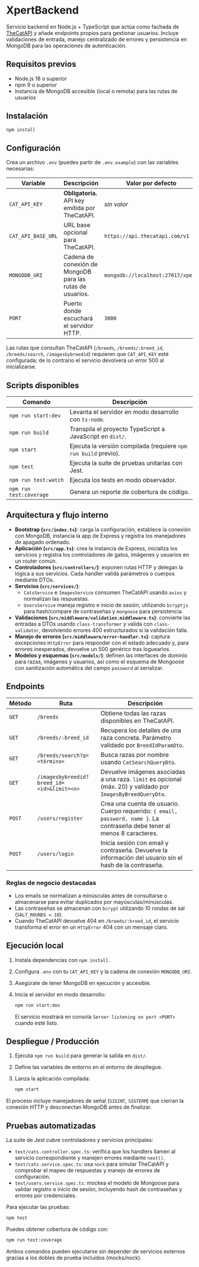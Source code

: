 # XpertBackend

Servicio backend en Node.js + TypeScript que actúa como fachada de [TheCatAPI](https://thecatapi.com/) y añade endpoints propios para gestionar usuarios. Incluye validaciones de entrada, manejo centralizado de errores y persistencia en MongoDB para las operaciones de autenticación.

## Requisitos previos

- Node.js 18 o superior
- npm 9 o superior
- Instancia de MongoDB accesible (local o remota) para las rutas de usuarios

## Instalación

```bash
npm install
```

## Configuración

Crea un archivo `.env` (puedes partir de `.env.example`) con las variables necesarias:

| Variable | Descripción | Valor por defecto |
| --- | --- | --- |
| `CAT_API_KEY` | **Obligatoria.** API key emitida por TheCatAPI. | _sin valor_ |
| `CAT_API_BASE_URL` | URL base opcional para TheCatAPI. | `https://api.thecatapi.com/v1` |
| `MONGODB_URI` | Cadena de conexión de MongoDB para las rutas de usuarios. | `mongodb://localhost:27017/xpert` |
| `PORT` | Puerto donde escuchará el servidor HTTP. | `3000` |

Las rutas que consultan TheCatAPI (`/breeds`, `/breeds/:breed_id`, `/breeds/search`, `/imagesbybreedid`) requieren que `CAT_API_KEY` esté configurada; de lo contrario el servicio devolverá un error 500 al inicializarse.

## Scripts disponibles

| Comando | Descripción |
| --- | --- |
| `npm run start:dev` | Levanta el servidor en modo desarrollo con `ts-node`. |
| `npm run build` | Transpila el proyecto TypeScript a JavaScript en `dist/`. |
| `npm start` | Ejecuta la versión compilada (requiere `npm run build` previo). |
| `npm test` | Ejecuta la suite de pruebas unitarias con Jest. |
| `npm run test:watch` | Ejecuta los tests en modo observador. |
| `npm run test:coverage` | Genera un reporte de cobertura de código. |

## Arquitectura y flujo interno

- **Bootstrap (`src/index.ts`)**: carga la configuración, establece la conexión con MongoDB, instancia la app de Express y registra los manejadores de apagado ordenado.
- **Aplicación (`src/app.ts`)**: crea la instancia de Express, inicializa los servicios y registra los controladores de gatos, imágenes y usuarios en un router común.
- **Controladores (`src/controllers/`)**: exponen rutas HTTP y delegan la lógica a sus servicios. Cada handler valida parámetros o cuerpos mediante DTOs.
- **Servicios (`src/services/`)**:
  - `CatsService` e `ImagesService` consumen TheCatAPI usando `axios` y normalizan las respuestas.
  - `UsersService` maneja registro e inicio de sesión, utilizando `bcryptjs` para hash/compare de contraseñas y `mongoose` para persistencia.
- **Validaciones (`src/middleware/validation.middleware.ts`)**: convierte las entradas a DTOs usando `class-transformer` y valida con `class-validator`, devolviendo errores 400 estructurados si la validación falla.
- **Manejo de errores (`src/middleware/error-handler.ts`)**: captura excepciones `HttpError` para responder con el estado adecuado y, para errores inesperados, devuelve un 500 genérico tras loguearlos.
- **Modelos y esquemas (`src/models/`)**: definen las interfaces de dominio para razas, imágenes y usuarios, así como el esquema de Mongoose con sanitización automática del campo `password` al serializar.

## Endpoints

| Método | Ruta | Descripción |
| --- | --- | --- |
| `GET` | `/breeds` | Obtiene todas las razas disponibles en TheCatAPI. |
| `GET` | `/breeds/:breed_id` | Recupera los detalles de una raza concreta. Parámetro validado por `BreedIdParamDto`. |
| `GET` | `/breeds/search?q=<término>` | Busca razas por nombre usando `CatSearchQueryDto`. |
| `GET` | `/imagesbybreedid?breed_id=<id>&limit=<n>` | Devuelve imágenes asociadas a una raza. `limit` es opcional (máx. 20) y validado por `ImagesByBreedQueryDto`. |
| `POST` | `/users/register` | Crea una cuenta de usuario. Cuerpo requerido: `{ email, password, name }`. La contraseña debe tener al menos 8 caracteres. |
| `POST` | `/users/login` | Inicia sesión con email y contraseña. Devuelve la información del usuario sin el hash de la contraseña. |

### Reglas de negocio destacadas

- Los emails se normalizan a minúsculas antes de consultarse o almacenarse para evitar duplicados por mayúsculas/minúsculas.
- Las contraseñas se almacenan con `bcrypt` utilizando 10 rondas de sal (`SALT_ROUNDS = 10`).
- Cuando TheCatAPI devuelve 404 en `/breeds/:breed_id`, el servicio transforma el error en un `HttpError` 404 con un mensaje claro.

## Ejecución local

1. Instala dependencias con `npm install`.
2. Configura `.env` con tu `CAT_API_KEY` y la cadena de conexión `MONGODB_URI`.
3. Asegúrate de tener MongoDB en ejecución y accesible.
4. Inicia el servidor en modo desarrollo:

   ```bash
   npm run start:dev
   ```

   El servicio mostrará en consola `Server listening on port <PORT>` cuando esté listo.

## Despliegue / Producción

1. Ejecuta `npm run build` para generar la salida en `dist/`.
2. Define las variables de entorno en el entorno de despliegue.
3. Lanza la aplicación compilada:

   ```bash
   npm start
   ```

El proceso incluye manejadores de señal (`SIGINT`, `SIGTERM`) que cierran la conexión HTTP y desconectan MongoDB antes de finalizar.

## Pruebas automatizadas

La suite de Jest cubre controladores y servicios principales:

- `test/cats.controller.spec.ts`: verifica que los handlers llamen al servicio correspondiente y manejen errores mediante `next()`.
- `test/cats.service.spec.ts`: usa `nock` para simular TheCatAPI y comprobar el mapeo de respuestas y manejo de errores de configuración.
- `test/users.service.spec.ts`: mockea el modelo de Mongoose para validar registro e inicio de sesión, incluyendo hash de contraseñas y errores por credenciales.

Para ejecutar las pruebas:

```bash
npm test
```

Puedes obtener cobertura de código con:

```bash
npm run test:coverage
```

Ambos comandos pueden ejecutarse sin depender de servicios externos gracias a los dobles de prueba incluidos (mocks/nock).
